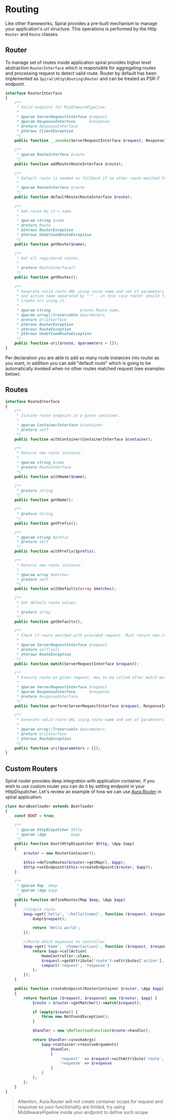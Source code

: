 # Routing
Like other frameworks, Spiral provides a pre-built mechanism to manage your application's url structure. This operations is performed by the Http `Router` and `Route` classes.

## Router
To manage set of routes inside application spiral provides higher level abstraction `RouterInterface` which is responsible for aggregating routes and processing request to detect valid route. Router by default has been implemented as `Spiral\Http\Routing\Router` and can be treated as PSR-7 endpoint. 

```php
interface RouterInterface
{
    /**
     * Valid endpoint for MiddlewarePipeline.
     *
     * @param ServerRequestInterface $request
     * @param ResponseInterface      $response
     * @return ResponseInterface
     * @throws ClientException
     */
    public function __invoke(ServerRequestInterface $request, ResponseInterface $response);
    
    /**
     * @param RouteInterface $route
     */
    public function addRoute(RouteInterface $route);
    
    /**
     * Default route is needed as fallback if no other route matched the request.
     *
     * @param RouteInterface $route
     */
    public function defaultRoute(RouteInterface $route);
    
    /**
     * Get route by it's name.
     *
     * @param string $name
     * @return Route
     * @throws RouterException
     * @throws UndefinedRouteException
     */
    public function getRoute($name);
    
    /**
     * Get all registered routes.
     *
     * @return RouteInterface[]
     */
    public function getRoutes();
    
    /**
     * Generate valid route URL using route name and set of parameters. Should support controller
     * and action name separated by ":" - in this case router should find appropriate route and
     * create url using it.
     *
     * @param string             $route Route name.
     * @param array|\Traversable $parameters
     * @return UriInterface
     * @throws RouterException
     * @throws RouteException
     * @throws UndefinedRouteException
     */
    public function uri($route, $parameters = []);
}
```

Per declaration you are able to add as many route instances into router as you want, in addition you can add "default route" which is going to be automatically invoked when no other routes matched request (see examples below).

## Routes

```php
interface RouteInterface
{
    /**
     * Isolate route endpoint in a given container.
     *
     * @param ContainerInterface $container
     * @return self
     */
    public function withContainer(ContainerInterface $container);

    /**
     * Returns new route instance.
     *
     * @param string $name
     * @return RouteInterface
     */
    public function withName($name);

    /**
     * @return string
     */
    public function getName();

    /**
     * @return string
     */
    public function getPrefix();

    /**
     * @param string $prefix
     * @return self
     */
    public function withPrefix($prefix);

    /**
     * Returns new route instance.
     *
     * @param array $matches
     * @return self
     */
    public function withDefaults(array $matches);

    /**
     * Get default route values.
     *
     * @return array
     */
    public function getDefaults();

    /**
     * Check if route matched with provided request. Must return new route.
     *
     * @param ServerRequestInterface $request
     * @return self|null
     * @throws RouteException
     */
    public function match(ServerRequestInterface $request);

    /**
     * Execute route on given request. Has to be called after match method.
     *
     * @param ServerRequestInterface $request
     * @param ResponseInterface      $response
     * @return ResponseInterface
     */
    public function perform(ServerRequestInterface $request, ResponseInterface $response);

    /**
     * Generate valid route URL using route name and set of parameters.
     *
     * @param array|\Traversable $parameters
     * @return UriInterface
     * @throws RouteException
     */
    public function uri($parameters = []);
}
```

## Custom Routers
Spiral router provides deep integration with application container, if you wish to use custom router you can do it by setting endpoint in your HttpDispatcher. Let's review an example of how we can use [Aura.Router](https://github.com/auraphp/Aura.Router) in spiral application:

```php
class AuraBootloader extends Bootloader
{
    const BOOT = true;

    /**
     * @param HttpDispatcher $http
     * @param \App           $app
     */
    public function boot(HttpDispatcher $http, \App $app)
    {
        $router = new RouterContainer();

        $this->defineRoutes($router->getMap(), $app);
        $http->setEndpoint($this->createEndpoint($router, $app));
    }

    /**
     * @param Map  $map
     * @param \App $app
     */
    public function defineRoutes(Map $map, \App $app)
    {
        //Simple route
        $map->get('hello', '/hello/{name}', function ($request, $response) use ($app) {
            dump($request);

            return 'Hello world';
        });

        //Route which bypasses to controller
        $map->get('home', '/home/{action}', function ($request, $response) use ($app) {
            return $app->callAction(
                HomeController::class,
                $request->getAttribute('route')->attributes['action'],
                compact('request', 'response')
            );
        });
    }

    public function createEndpoint(RouterContainer $router, \App $app)
    {
        return function ($request, $response) use ($router, $app) {
            $route = $router->getMatcher()->match($request);

            if (empty($route)) {
                throw new NotFoundException();
            }

            $handler = new \ReflectionFunction($route->handler);

            return $handler->invokeArgs(
                $app->container->resolveArguments(
                    $handler,
                    [
                        'request'  => $request->withAttribute('route', $route),
                        'response' => $response
                    ]
                )
            );
        };
    }
}
```

> Attention, Aura.Router will not create container scope for request and response so your functionality are limited, try using MiddlewarePipeline inside your endpoint to define such scope
